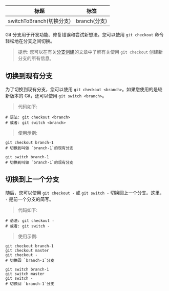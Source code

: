 | 标题                     | 标签         |
| ------------------------ | ------------ |
| switchToBranch(切换分支) | branch(分支) |

Git 分支用于开发功能、修复错误和尝试新想法。您可以使用 `git checkout` 命令轻松地在分支之间切换。

> 提示: 您可以在有关[分支创建](<(codes/git/createBranch.md)>)的文章中了解有关使用 `git checkout` 创建新分支的所有信息。

## 切换到现有分支

为了切换到现有分支，您可以使用 `git checkout <branch>`。如果您使用的是较新版本的 Git，还可以使用 `git switch <branch>`。

> 代码如下:

```shell
# 语法: git checkout <branch>
# 或者: git switch <branch>
```

> 使用示例:

```shell
git checkout branch-1
# 切换到叫做 `branch-1`的现有分支

git switch branch-1
# 切换到叫做 `branch-1`的现有分支
```

## 切换到上一个分支

随后，您可以使用 `git checkout -` 或 `git switch -` 切换回上一个分支。这里， `-` 是前一个分支的简写。

> 代码如下:

```shell
# 语法: git checkout -
# 或者: git switch -
```

> 使用示例:

```shell
git checkout branch-1
git checkout master
git checkout -
# 切换回 `branch-1`分支

git switch branch-1
git switch master
git switch -
# 切换回 `branch-1`分支
```

